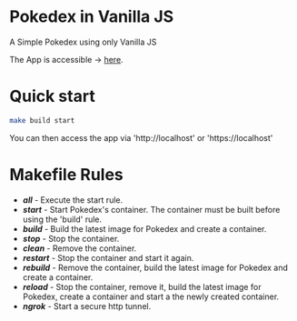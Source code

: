# Pokedex in Vanilla JS
A Simple Pokedex using only Vanilla JS

The App is accessible → [here](https://pokedex-kori-san.vercel.app/).

# Quick start
```bash
make build start
```
You can then access the app via 'http://localhost' or 'https://localhost'

# Makefile Rules
- ***all*** - Execute the start rule.
- ***start*** - Start Pokedex's container. The container must be built before using the 'build' rule.
- ***build*** - Build the latest image for Pokedex and create a container.
- ***stop*** - Stop the container.
- ***clean*** - Remove the container.
- ***restart*** - Stop the container and start it again.
- ***rebuild*** - Remove the container, build the latest image for Pokedex and create a container.
- ***reload*** - Stop the container, remove it, build the latest image for Pokedex, create a container and start a the newly created container.
- ***ngrok*** - Start a secure http tunnel.
